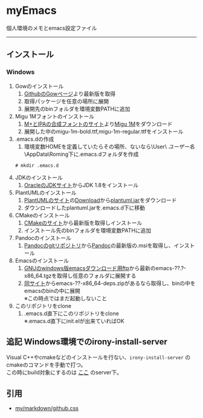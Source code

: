# myEmacs
個人環境のメモとemacs設定ファイル

___

## インストール
### Windows
1. Gowのインストール
	1. [GithubのGowページ](https://github.com/bmatzelle/gow/)より最新版を取得
	2. 取得パッケージを任意の場所に展開
	3. 展開先のbinフォルダを環境変数PATHに追加
2. Migu 1Mフォントのインストール
	1. [M+とIPAの合成フォントのサイト](http://mix-mplus-ipa.osdn.jp/)より[Migu 1M](https://osdn.jp/projects/mix-mplus-ipa/downloads/63545/migu-1m-20150712.zip/)をダウンロード
	2. 展開した中のmigu-1m-bold.ttf,migu-1m-regular.ttfをインストール
3. .emacs.dの作成
	1. 環境変数HOMEを定義していたらその場所、ないなら\User\ *ユーザー名* \AppData\Roming下に.emacs.dフォルダを作成  
	```
	# mkdir .emacs.d
	```
4. JDKのインストール
	1. [OracleのJDKサイト](http://www.oracle.com/technetwork/java/javase/downloads/index.html)からJDK 1.8をインストール
5. PlantUMLのインストール
	1. [PlantUMLのサイト](http://plantuml.com)の[Download](http://plantuml.com/download)から[plantuml.jar](http://sourceforge.net/projects/plantuml/files/plantuml.jar/download)をダウンロード
	2. ダウンロードしたplantuml.jarを.emacs.d下に移動
6. CMakeのインストール
	1. [CMakeのサイト](https://cmake.org/)から最新版を取得しインストール
	2. インストール先のbinフォルダを環境変数PATHに追加
7. Pandocのインストール
	1. [Pandocのgitリポジトリ](https://github.com/jgm/pandoc)から[Pandoc](https://github.com/jgm/pandoc/releases)の最新版の.msiを取得し、インストール
8. Emacsのインストール
	1. [GNUのwindows版emacsダウンロード用ftp](http://ftp.gnu.org/pub/gnu/emacs/windows/)から最新のemacs-??.?-x86_64.tgzを取得し任意のフォルダに展開する
	2. [同サイト](http://ftp.gnu.org/pub/gnu/emacs/windows/)からemacs-??-x86_64-deps.zipがあるなら取得し、binの中をemacsのbinの中に展開  
	※この時点ではまだ起動しないこと
9. このリポジトリをclone
	1. .emacs.d直下にこのリポジトリをclone  
	※.emacs.d直下にinit.elが出来ていればOK

## 追記 Windows環境でのirony-install-server

Visual C++やcmakeなどのインストールを行ない、`irony-install-server` のcmakeのコマンドを手動で打つ。  
この時にbuild対象にするのは [ここ](https://github.com/Sarcasm/irony-mode) のserver下。


## 引用
* [my/markdown/github.css](https://gist.github.com/andyferra/2554919)
